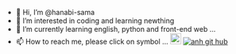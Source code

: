 - 👋 Hi, I’m @hanabi-sama
- 👀 I’m interested in coding and learning newthing
- 🌱 I’m currently learning english, python and front-end web ...
- 📫 How to reach me, please click on symbol ... 
<a message="phuc1999x@gmail.com" target="_blank"><img src="https://cdn.iconscout.com/icon/free/png-256/gmail-2981844-2476484.png" height=22px width=22px alt="anh gmail"></a>
<a href="https://github.com/hanabi-sama"><img src="https://camo.githubusercontent.com/3935d84eb3958c6bc7d8344747f060fcb7d070807d4069fcef29e3a1ed05a651/68747470733a2f2f696d672e736869656c64732e696f2f6769746875622f666f6c6c6f776572732f54736f6e39393f6c6162656c3d666f6c6c6f77267374796c653d736f6369616c" alt="anh git hub"></a> 

<!---
hanabi-sama/hanabi-sama is a ✨ special ✨ repository because its `README.md` (this file) appears on your GitHub profile.
You can click the Preview link to take a look at your changes.
--->

